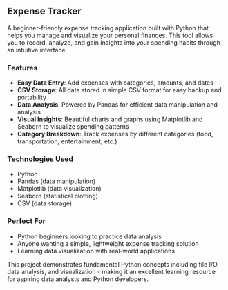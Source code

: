 ## Expense Tracker

A beginner-friendly expense tracking application built with Python that helps you manage and visualize your personal finances. This tool allows you to record, analyze, and gain insights into your spending habits through an intuitive interface.

### Features
- **Easy Data Entry**: Add expenses with categories, amounts, and dates
- **CSV Storage**: All data stored in simple CSV format for easy backup and portability
- **Data Analysis**: Powered by Pandas for efficient data manipulation and analysis
- **Visual Insights**: Beautiful charts and graphs using Matplotlib and Seaborn to visualize spending patterns
- **Category Breakdown**: Track expenses by different categories (food, transportation, entertainment, etc.)

### Technologies Used
- Python
- Pandas (data manipulation)
- Matplotlib (data visualization)
- Seaborn (statistical plotting)
- CSV (data storage)

### Perfect For
- Python beginners looking to practice data analysis
- Anyone wanting a simple, lightweight expense tracking solution
- Learning data visualization with real-world applications

This project demonstrates fundamental Python concepts including file I/O, data analysis, and visualization - making it an excellent learning resource for aspiring data analysts and Python developers.
